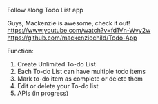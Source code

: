 Follow along Todo List app 

Guys, Mackenzie is awesome, check it out!
https://www.youtube.com/watch?v=fd1Vn-Wvy2w
https://github.com/mackenziechild/Todo-App

Function:
1. Create Unlimited To-do List
2. Each To-do List can have multiple todo items
3. Mark to-do item as complete or delete them
4. Edit or delete your To-do list
5. APIs (in progress)